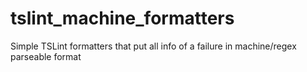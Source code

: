 # tslint_machine_formatters
Simple TSLint formatters that put all info of a failure in machine/regex parseable format
